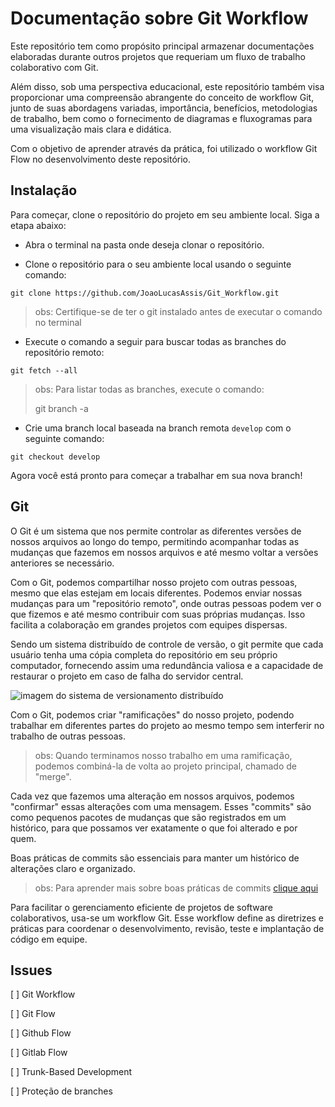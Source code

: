 # Documentação sobre Git Workflow

Este repositório tem como propósito principal armazenar documentações elaboradas durante outros projetos que requeriam um fluxo de trabalho colaborativo com Git.

Além disso, sob uma perspectiva educacional, este repositório também visa proporcionar uma compreensão abrangente do conceito de workflow Git, junto de suas abordagens variadas, importância, benefícios, metodologias de trabalho, bem como o fornecimento de diagramas e fluxogramas para uma visualização mais clara e didática.

Com o objetivo de aprender através da prática, foi utilizado o workflow Git Flow no desenvolvimento deste repositório.

## Instalação

Para começar, clone o repositório do projeto em seu ambiente local. Siga a etapa abaixo:

* Abra o terminal na pasta onde deseja clonar o repositório.

* Clone o repositório para o seu ambiente local usando o seguinte comando:

```git
git clone https://github.com/JoaoLucasAssis/Git_Workflow.git
```

> obs: Certifique-se de ter o git instalado antes de executar o comando no terminal

* Execute o comando a seguir para buscar todas as branches do repositório remoto:

```git
git fetch --all
```

> obs: Para listar todas as branches, execute o comando:
>
> git branch -a

* Crie uma branch local baseada na branch remota `develop` com o seguinte comando:

```git
git checkout develop
```

Agora você está pronto para começar a trabalhar em sua nova branch!

## Git

O Git é um sistema que nos permite controlar as diferentes versões de nossos arquivos ao longo do tempo, permitindo acompanhar todas as mudanças que fazemos em nossos arquivos e até mesmo voltar a versões anteriores se necessário.

Com o Git, podemos compartilhar nosso projeto com outras pessoas, mesmo que elas estejam em locais diferentes. Podemos enviar nossas mudanças para um "repositório remoto", onde outras pessoas podem ver o que fizemos e até mesmo contribuir com suas próprias mudanças. Isso facilita a colaboração em grandes projetos com equipes dispersas.

Sendo um sistema distribuído de controle de versão, o git permite que cada usuário tenha uma cópia completa do repositório em seu próprio computador, fornecendo assim uma redundância valiosa e a capacidade de restaurar o projeto em caso de falha do servidor central.

![imagem do sistema de versionamento distribuído](https://git-scm.com/book/en/v2/images/distributed.png)

Com o Git, podemos criar "ramificações" do nosso projeto, podendo trabalhar em diferentes partes do projeto ao mesmo tempo sem interferir no trabalho de outras pessoas. 
> obs: Quando terminamos nosso trabalho em uma ramificação, podemos combiná-la de volta ao projeto principal, chamado de "merge".

Cada vez que fazemos uma alteração em nossos arquivos, podemos "confirmar" essas alterações com uma mensagem. Esses "commits" são como pequenos pacotes de mudanças que são registrados em um histórico, para que possamos ver exatamente o que foi alterado e por quem.

Boas práticas de commits são essenciais para manter um histórico de alterações claro e organizado.
> obs: Para aprender mais sobre boas práticas de commits [clique aqui](https://github.com/JoaoLucasAssis/Git_Workflow/blob/develop/commits.md)

Para facilitar o gerenciamento eficiente de projetos de software colaborativos, usa-se um workflow Git. Esse workflow define as diretrizes e práticas para coordenar o desenvolvimento, revisão, teste e implantação de código em equipe.

## Issues

[ ] Git Workflow

[ ] Git Flow

[ ] Github Flow

[ ] Gitlab Flow

[ ] Trunk-Based Development

[ ] Proteção de branches